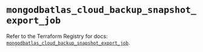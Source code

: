 # `mongodbatlas_cloud_backup_snapshot_export_job`

Refer to the Terraform Registry for docs: [`mongodbatlas_cloud_backup_snapshot_export_job`](https://registry.terraform.io/providers/mongodb/mongodbatlas/1.29.0/docs/resources/cloud_backup_snapshot_export_job).
